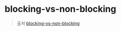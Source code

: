# blocking-vs-non-blocking


> 출처 [blocking-vs-non-blocking](https://nodejs.org/ko/docs/guides/blocking-vs-non-blocking)